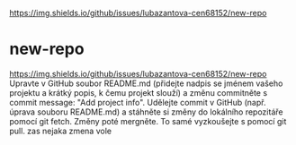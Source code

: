 https://img.shields.io/github/issues/lubazantova-cen68152/new-repo
# new-repo
https://img.shields.io/github/issues/lubazantova-cen68152/new-repo
Upravte v GitHub soubor README.md (přidejte nadpis se jménem vašeho projektu a krátký popis, k čemu projekt slouží) a změnu commitněte s commit message: "Add project info".
Udělejte commit v GitHub (např. úprava souboru README.md) a stáhněte si změny do lokálního repozitáře pomocí git fetch. Změny poté mergněte. To samé vyzkoušejte s pomocí git pull.
zas nejaka zmena vole
